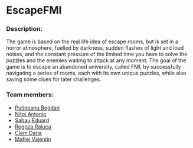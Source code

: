 # EscapeFMI

### Description:
The game is based on the real life idea of escape rooms, but is set in a horror atmosphere, fuelled by darkness, sudden flashes of light and loud noises, and the constant pressure of the limited time you have to solve the puzzles and the enemies waiting to attack at any moment.
The goal of the game is to escape an abandoned university, called FMI, by successfully navigating a series of rooms, each with its own unique puzzles, while also saving some clues for later challenges. 

### Team members:
- [Putineanu Bogdan](https://github.com/197Bogdan)
- [Nitoi Antonio](https://github.com/4N70N1U5)
- [Sabau Eduard](https://github.com/SabauEduard)
- [Rogoza Raluca](https://github.com/ralucarogoza)
- [Clem Daria](https://github.com/DariaClem)
- [Maftei Valentin](https://github.com/ValentinMaftei)
